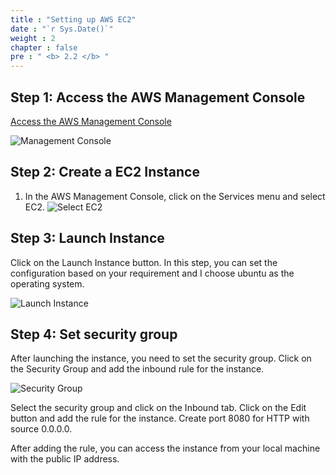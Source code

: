 ```yaml
---
title : "Setting up AWS EC2"
date : "`r Sys.Date()`"
weight : 2
chapter : false
pre : " <b> 2.2 </b> "
---
```

Step 1: Access the AWS Management Console
-----------------------------------------
[Access the AWS Management Console](https://console.aws.amazon.com/)

![Management Console](../../images/2.prerequisite/console.png)

Step 2: Create a EC2 Instance
-----------------------------
1. In the AWS Management Console, click on the Services menu and select EC2.
![Select EC2](../../images/2.prerequisite/image14.png)

Step 3: Launch Instance
-----------------------
Click on the Launch Instance button. In this step, you can set the configuration based on your requirement and I choose ubuntu as the operating system.

![Launch Instance](../../images/2.prerequisite/image15.png)

Step 4: Set security group
--------------------------
After launching the instance, you need to set the security group. Click on the Security Group and add the inbound rule for the instance.

![Security Group](../../images/2.prerequisite/image16.png)

Select the security group and click on the Inbound tab. Click on the Edit button and add the rule for the instance.
Create port 8080 for HTTP with source 0.0.0.0.

After adding the rule, you can access the instance from your local machine with the public IP address.
